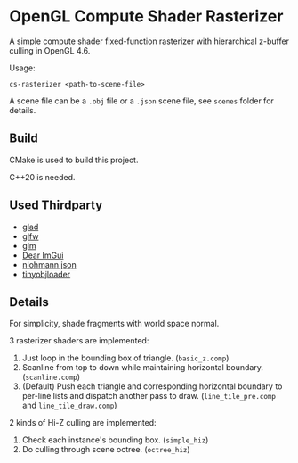 # OpenGL Compute Shader Rasterizer

A simple compute shader fixed-function rasterizer with hierarchical z-buffer culling in OpenGL 4.6.

Usage:

```
cs-rasterizer <path-to-scene-file>
```

A scene file can be a `.obj` file or a `.json` scene file, see `scenes` folder for details.

## Build

CMake is used to build this project.

C++20 is needed.

## Used Thirdparty

* [glad](https://github.com/Dav1dde/glad)
* [glfw](https://github.com/glfw/glfw)
* [glm](https://github.com/g-truc/glm)
* [Dear ImGui](https://github.com/ocornut/imgui)
* [nlohmann json](https://github.com/nlohmann/json)
* [tinyobjloader](https://github.com/tinyobjloader/tinyobjloader)

## Details

For simplicity, shade fragments with world space normal.

3 rasterizer shaders are implemented:

1. Just loop in the bounding box of triangle. (`basic_z.comp`)
2. Scanline from top to down while maintaining horizontal boundary. (`scanline.comp`)
3. (Default) Push each triangle and corresponding horizontal boundary to per-line lists and dispatch another pass to draw. (`line_tile_pre.comp` and `line_tile_draw.comp`)

2 kinds of Hi-Z culling are implemented:
1. Check each instance's bounding box. (`simple_hiz`)
2. Do culling through scene octree. (`octree_hiz`)
